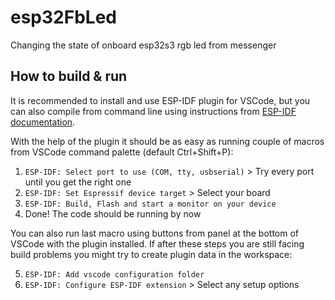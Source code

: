 # esp32FbLed

Changing the state of onboard esp32s3 rgb led from messenger

## How to build & run

It is recommended to install and use ESP-IDF plugin for VSCode, but you can also compile from command line using instructions from [ESP-IDF documentation](https://docs.espressif.com/projects/esp-idf/en/v5.1/esp32s3/api-guides/build-system.html).

With the help of the plugin it should be as easy as running couple of macros from VSCode command palette (default Ctrl+Shift+P):

1. `ESP-IDF: Select port to use (COM, tty, usbserial)` > Try every port until you get the right one
2. `ESP-IDF: Set Espressif device target` > Select your board
3. `ESP-IDF: Build, Flash and start a monitor on your device`
4. Done! The code should be running by now

You can also run last macro using buttons from panel at the bottom of VSCode with the plugin installed.
If after these steps you are still facing build problems you might try to create plugin data in the workspace:

5. `ESP-IDF: Add vscode configuration folder`
6. `ESP-IDF: Configure ESP-IDF extension` > Select any setup options
